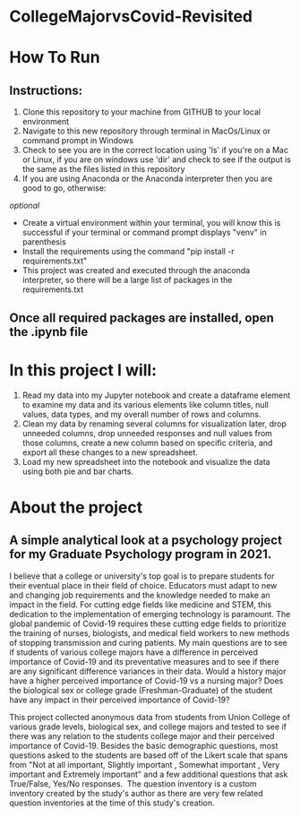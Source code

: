 
# CollegeMajorvsCovid-Revisited

# How To Run
## Instructions:

<p> 

1. Clone this repository to your machine from GITHUB to your local environment
2. Navigate to this new repository through terminal in MacOs/Linux or command prompt in Windows
3. Check to see you are in the correct location using 'ls' if you're on a Mac or Linux, if you are on windows use 'dir' and check to see if the output is the same as the files listed in this repository 
4. If you are using Anaconda or the Anaconda interpreter then you are good to go, otherwise:

*optional*
- Create a virtual environment within your terminal, you will know this is successful if your terminal or command prompt displays "venv" in parenthesis 
- Install the requirements using the command "pip install -r requirements.txt"
- This project was created and executed through the anaconda interpreter, so there will be a large list of packages in the requirements.txt

## Once all required packages are installed, open the .ipynb file 

</p>

# In this project I will:

<p>

1. Read my data into my Jupyter notebook and create a dataframe element to examine my data and its various elements like column titles, null values, data types, and my overall number of rows and columns.
2. Clean my data by renaming several columns for visualization later, drop unneeded columns, drop unneeded responses and null values from those columns, create a new column based on specific criteria, and export all these changes to a new spreadsheet.
3. Load my new spreadsheet into the notebook and visualize the data using both pie and bar charts. 

</p>


# About the project
## A simple analytical look at a psychology project for my Graduate Psychology program in 2021. 


<p> 

I believe that a college or university's top goal is to prepare students for their eventual place in their field of choice. Educators must adapt to new and changing job requirements and the knowledge needed to make an impact in the field. For cutting edge fields like medicine and STEM, this dedication to the implementation of emerging technology is paramount. The global pandemic of Covid-19 requires these cutting edge fields to prioritize the training of nurses, biologists, and medical field workers to new methods of stopping transmission and curing patients. My main questions are to see if students of various college majors have a difference in perceived importance of Covid-19 and its preventative measures and to see if there are any significant difference variances in their data. Would a history major have a higher perceived importance of Covid-19 vs a nursing major? Does the biological sex or college grade (Freshman-Graduate) of the student have any impact in their perceived importance of Covid-19?

This project collected anonymous data from students from Union College of various grade levels, biological sex, and college majors and tested to see if there was any relation to the students college major and their perceived importance of Covid-19. Besides the basic demographic questions, most questions asked to the students are based off of the Likert scale that spans from "Not at all important, Slightly important , Somewhat important , Very important and Extremely important" and a few additional questions that ask True/False, Yes/No responses.  The question inventory is a custom inventory created by the study's author as there are very few related question inventories at the time of this study's creation. 
</p>



